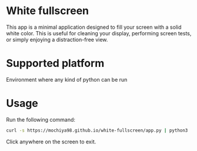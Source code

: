 # White fullscreen

This app is a minimal application designed to fill your screen with a solid white color. This is useful for cleaning your display, performing screen tests, or simply enjoying a distraction-free view.

# Supported platform

Environment where any kind of python can be run

# Usage

Run the following command:

```sh
curl -s https://mochiya98.github.io/white-fullscreen/app.py | python3
```

Click anywhere on the screen to exit.

